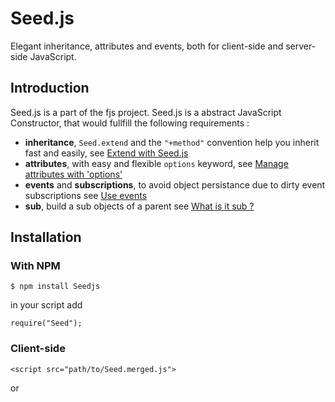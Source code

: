 # Seed.js 
Elegant inheritance, attributes and events, both for client-side and server-side JavaScript.

## Introduction

Seed.js is a part of the fjs project.
Seed.js is a abstract JavaScript Constructor, that would fullfill the following requirements :

*   **inheritance**, `Seed.extend` and the `"+method"` convention help you inherit fast and easily, see [Extend with Seed.js](blob/master/Extendable.md)
*   **attributes**, with easy and flexible `options` keyword, see [Manage attributes with 'options'](blob/master/options.md)
*   **events** and **subscriptions**, to avoid object persistance due to dirty event subscriptions see [Use events](blob/master/Events.md)
*   **sub**, build a sub objects of a parent see [What is it sub ?](blob/master/Events.md)

## Installation

### With NPM

    $ npm install Seedjs

in your script add

    require("Seed");

### Client-side
    <script src="path/to/Seed.merged.js">
or
    <script src="path/to/Seed.min.js">
## Basic Usage
You can use sandjs synhtax to write both client and server-side code.
see [sandjs](http://github.com/fjs/sandjs) for more informations on sand.js.

    var S = sand.require("Seed", function(r){
      var S = r.Seed;
      /* code */
    });

see [How to require Seed.js](blob/master/How-To-Require-Seed.md) for more ways to require Seed.js

### Extend your own Constructors 

    var Fruit = S.extend({
      options : {
        // by default the fruit is Tasty
        isTasty : true,
        //and no one owns it
        owner : null
      },
      
      // i like to taste any fruit
      taste : function() {
        console.log("I like to taste a fruit");
      },
      
      dump : function() {
        return {
          objectType :  "a fruit"
        }
      }
    });
    
    var Banana = Fruit.extend({
      // by default the banana is owned by a banana eater and is yellow
      "+options" : {
        owner : "banana eater",
        color : "yellow"
      },
      
      // but the taste of the banana depends if it tasty
      "+taste" : function() {
        console.log(this.isTasty ? "GREAT!" : "beurk!");
      },
      
      "+dump" : function() {
        return {
          color : this.color
        }
      }
    });
    
### Instanciate them
    var oldBanana = new Banana({
      isTasty : false,
      color : "black",
      owner : "me"
    });
    
    // options are set as attributes in the instance
    oldBanana.isTasty 
    //=> false
    
    // +taste in Banana is executed after taste in Fruit
    oldBanana.taste();
    // I like to test fruits
    // beurk!
    
    var favoriteBanana = new r.Banana();
    
    favoriteBanana.taste(); 
    // I like to test fruits
    // GREAT!
    
    favoriteBanana.dump();
    //=> { color : "yellow", objectType : "a fruit"}

  
## More infos/usages

Seed.js is a package of 4 little Tools :
*    **Extendable**, (in Seed/Extendable), extend objects protoypes gracefully with +/- convention see [Extend with Seed.js](blob/master/Extendable.md)
*    **Eventable**, (in Seed/Eventable), fire and subscribe event properly, see [Use events](blob/master/Eventable.md)
*    **options**, (in Seed/Seed), elegant attributes set. see [Manage attributes with 'options'](blob/master/options.md)
*    **sub**, (in Seed/Seed), elegant attributes set [What is sub ?](blob/master/sub.md)



## More usages to require Seed.js

    var S = require("Seed");
    
### Inside a sandjs module

    sand.define(["Seed"], function(r){
      var S = r.Seed;
      /* code */
    });

### With sandjs outside scope

    var S = sand.require("Seed");
    /* code */

### Server-side with node

    var S = require("Seed");
    /* code */

### With requirejs 

(Soon)

## Tests

run tests

    npm test

test uses sandcli and run on server-side with vowsjs
[sandcli](http://github.com/piercus/sandcli) provides a test command

## Documentation

By now documentation is inside the code and uses JSDoc synthax.

## Contribute

Add an issue if you find bugs or please

*   Fork me
*   Add your tests
*   Make your contribution
*   Pass all the tests 
*   Add a pull request



